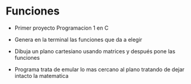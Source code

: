 # Funciones

- Primer proyecto Programacion 1 en C

- Genera en la terminal las funciones que da a elegir 

- Dibuja un plano cartesiano usando matrices y después pone las funciones

- Programa trata de emular lo mas cercano al plano tratando de dejar intacto la matematica



